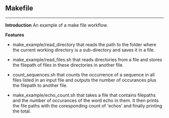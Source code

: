 **Makefile**
------------------------


----------


**Introduction**
An example of a make file workflow.

**Features**


 - make_example/read_directory that reads the path to the folder where the 
current working directory is a sub-directory and saves it in a file.
 
 - make_example/read_files.sh that reads directories from a file and stores the
 filepath of files in these directories in another file.

 - count_sequences.sh that counts the occurrence of a sequence in all files 
listed in an input file and outputs the number of occurances plus the filepath
to another file.
 - make_example/echo_count.sh that takes a file that contains filepaths and 
the number of occurances of the word echo in them. It then prints the file
paths with the coresponding count of 'echos' and finally printing the total.

